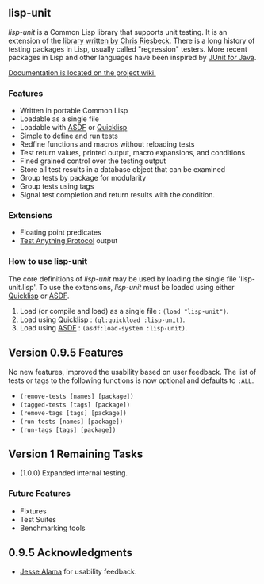 ## lisp-unit

*lisp-unit* is a Common Lisp library that supports unit testing. It is
an extension of the [library written by Chris Riesbeck][orig]. There
is a long history of testing packages in Lisp, usually called
"regression" testers. More recent packages in Lisp and other languages
have been inspired by [JUnit for Java][JUnit].

[Documentation is located on the project wiki.][wiki]

### Features

* Written in portable Common Lisp
* Loadable as a single file
* Loadable with [ASDF][] or [Quicklisp][]
* Simple to define and run tests
* Redfine functions and macros without reloading tests
* Test return values, printed output, macro expansions, and conditions
* Fined grained control over the testing output
* Store all test results in a database object that can be examined
* Group tests by package for modularity
* Group tests using tags
* Signal test completion and return results with the condition.

### Extensions

* Floating point predicates
* [Test Anything Protocol][TAP] output

### How to use lisp-unit

The core definitions of *lisp-unit* may be used by loading the single
file 'lisp-unit.lisp'. To use the extensions, *lisp-unit* must be
loaded using either [Quicklisp][] or [ASDF][].

1. Load (or compile and load) as a single file : `(load "lisp-unit")`.
2. Load using [Quicklisp][] : `(ql:quickload :lisp-unit)`.
3. Load using [ASDF][] : `(asdf:load-system :lisp-unit)`.

## Version 0.9.5 Features

No new features, improved the usability based on user feedback. The
list of tests or tags to the following functions is now optional and
defaults to `:ALL`.

* `(remove-tests [names] [package])`
* `(tagged-tests [tags] [package])`
* `(remove-tags [tags] [package])`
* `(run-tests [names] [package])`
* `(run-tags [tags] [package])`

## Version 1 Remaining Tasks

* (1.0.0) Expanded internal testing.

### Future Features

* Fixtures
* Test Suites
* Benchmarking tools

[orig]: <http://www.cs.northwestern.edu/academics/courses/325/readings/lisp-unit.html>
  "Original Lisp Unit"
[wiki]: <https://github.com/OdonataResearchLLC/lisp-unit/wiki>
  "Lisp Unit Wiki"
[JUnit]: <http://www.junit.org> "JUnit"
[Quicklisp]: <http://www.quicklisp.org> "Quicklisp"
[ASDF]: <http://common-lisp.net/project/asdf/> "ASDF"
[TAP]: <http://testanything.org/> "Test Anything Protocol"

## 0.9.5 Acknowledgments

* [Jesse Alama][jessealama] for usability feedback.

[jessealama]: <https://github.com/jessealama> "Jesse Alama"
